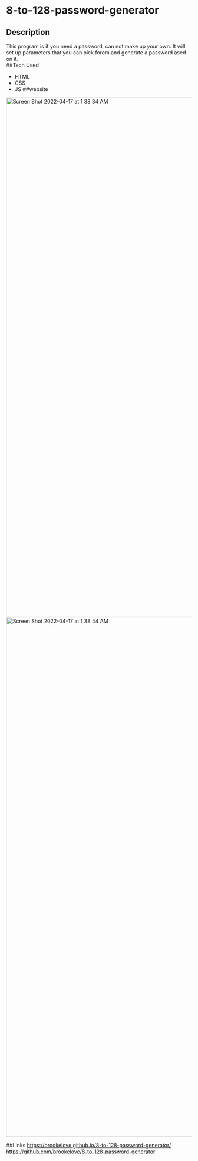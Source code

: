 # 8-to-128-password-generator

## Description
This program is if you need a password, can not make up your own. It will set up parameters that you can pick forom and generate a password ased on it.  
##Tech Used
  - HTML
  - CSS
  - JS
 ##website
 <img width="1406" alt="Screen Shot 2022-04-17 at 1 38 34 AM" src="https://user-images.githubusercontent.com/98351351/163707173-98e88290-9984-415c-bc54-b89513a588b8.png">
<img width="1406" alt="Screen Shot 2022-04-17 at 1 38 44 AM" src="https://user-images.githubusercontent.com/98351351/163707176-5f61f518-70d7-4681-8386-9104d40d5919.png">

##Links
https://brookelove.github.io/8-to-128-password-generator/
https://github.com/brookelove/8-to-128-password-generator
